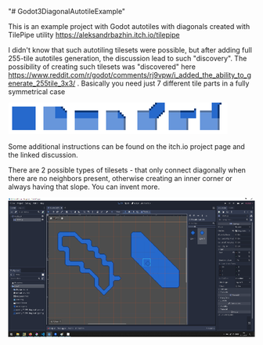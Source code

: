 "# Godot3DiagonalAutotileExample" 

This is an example project with Godot autotiles with diagonals created with TilePipe utility https://aleksandrbazhin.itch.io/tilepipe

I didn't know that such autotiling tilesets were possible, but after adding full 255-tile autotiles generation, the discussion lead to such "discovery". The possibility of creating such tilesets was "discovered" here https://www.reddit.com/r/godot/comments/rj9vpw/i_added_the_ability_to_generate_255tile_3x3/ . Basically you need just 7 different tile parts in a fully symmetrical case

 ![What you draw for tilepipe](input_for_readme.png)

Some additional instructions can be found on the itch.io project page and the linked discussion.

There are 2 possible types of tilesets - that only connect diagonally when there are no neighbors present, otherwise creating an inner corner or always having that slope. You can invent more.

![Sceen](screen.png)
